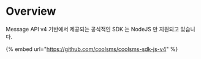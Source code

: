 # Overview

Message API v4 기반에서 제공되는 공식적인 SDK 는 NodeJS 만 지원되고 있습니다.

{% embed url="https://github.com/coolsms/coolsms-sdk-js-v4" %}



